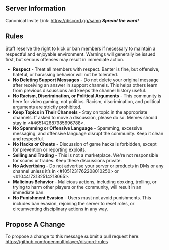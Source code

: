 ## Server Information
Canonical Invite Link: https://discord.gg/samp ***Spread the word!***
## Rules
Staff reserve the right to kick or ban members if necessary to maintain a respectful and enjoyable environment. Warnings will generally be issued first, but serious offenses may result in immediate action.

- **Respect** - Treat all members with respect. Banter is fine, but offensive, hateful, or harassing behavior will not be tolerated.
- **No Deleting Support Messages** - Do not delete your original message after receiving an answer in support channels. This helps others learn from previous discussions and keeps the channel history useful.
- **No Racism, Discrimination, or Political Arguments** - This community is here for video gaming, not politics. Racism, discrimination, and political arguments are strictly prohibited.
- **Keep Topics in Their Channels** - Stay on topic in the appropriate channels. If asked to move a discussion, please do so. Memes should stay in <#465142687985696788>.
- **No Spamming or Offensive Language** - Spamming, excessive messaging, and offensive language disrupt the community. Keep it clean and respectful.
- **No Hacks or Cheats** - Discussion of game hacks is forbidden, except for prevention or reporting exploits.
- **Selling and Trading** - This is not a marketplace. We're not responsible for scams or trades. Keep these discussions private.
- **No Advertising** - Do not advertise your server or products in DMs or any channel unless it’s in <#1051231762208010250> or <#1044173132514218065>.
- **Malicious Behavior** - Malicious actions, including doxxing, trolling, or trying to harm other players or the community, will result in an immediate ban.
- **No Punishment Evasion** - Users must not avoid punishments. This includes ban evasion, rejoining the server to reset roles, or circumventing disciplinary actions in any way.

## Propose A Change
To propose a change to this message submit a pull request here: <https://github.com/openmultiplayer/discord-rules>
